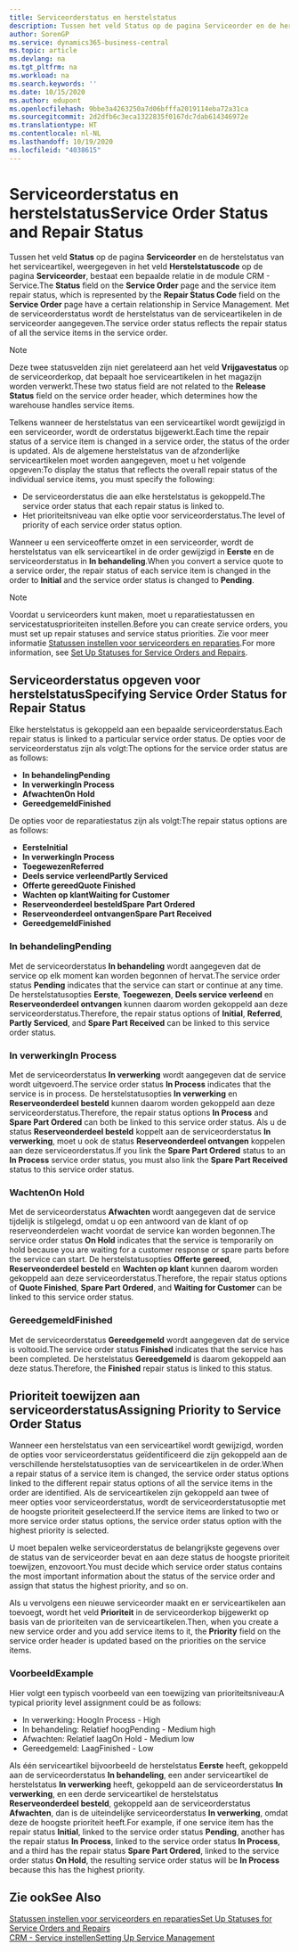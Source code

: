 ```yaml
---
title: Serviceorderstatus en herstelstatus
description: Tussen het veld Status op de pagina Serviceorder en de herstelstatus van het serviceartikel, weergegeven in het veld Herstelstatuscode op de pagina Serviceorder, bestaat een bepaalde relatie in de module CRM - Service. Met de serviceorderstatus wordt de herstelstatus van de serviceartikelen in de serviceorder aangegeven.
author: SorenGP
ms.service: dynamics365-business-central
ms.topic: article
ms.devlang: na
ms.tgt_pltfrm: na
ms.workload: na
ms.search.keywords: ''
ms.date: 10/15/2020
ms.author: edupont
ms.openlocfilehash: 9bbe3a4263250a7d06bfffa2019114eba72a31ca
ms.sourcegitcommit: 2d2dfb6c3eca1322835f0167dc7dab614346972e
ms.translationtype: HT
ms.contentlocale: nl-NL
ms.lasthandoff: 10/19/2020
ms.locfileid: "4038615"
---
```

# <a name="service-order-status-and-repair-status"></a><span data-ttu-id="3bb07-104">Serviceorderstatus en herstelstatus</span><span class="sxs-lookup"><span data-stu-id="3bb07-104">Service Order Status and Repair Status</span></span>

<span data-ttu-id="3bb07-105">Tussen het veld **Status** op de pagina **Serviceorder** en de herstelstatus van het serviceartikel, weergegeven in het veld **Herstelstatuscode** op de pagina **Serviceorder**, bestaat een bepaalde relatie in de module CRM - Service.</span><span class="sxs-lookup"><span data-stu-id="3bb07-105">The **Status** field on the **Service Order** page and the service item repair status, which is represented by the **Repair Status Code** field on the **Service Order** page have a certain relationship in Service Management.</span></span> <span data-ttu-id="3bb07-106">Met de serviceorderstatus wordt de herstelstatus van de serviceartikelen in de serviceorder aangegeven.</span><span class="sxs-lookup"><span data-stu-id="3bb07-106">The service order status reflects the repair status of all the service items in the service order.</span></span>  

> [!NOTE]  
> <span data-ttu-id="3bb07-107">Deze twee statusvelden zijn niet gerelateerd aan het veld **Vrijgavestatus** op de serviceorderkop, dat bepaalt hoe serviceartikelen in het magazijn worden verwerkt.</span><span class="sxs-lookup"><span data-stu-id="3bb07-107">These two status field are not related to the **Release Status** field on the service order header, which determines how the warehouse handles service items.</span></span>  

<span data-ttu-id="3bb07-108">Telkens wanneer de herstelstatus van een serviceartikel wordt gewijzigd in een serviceorder, wordt de orderstatus bijgewerkt.</span><span class="sxs-lookup"><span data-stu-id="3bb07-108">Each time the repair status of a service item is changed in a service order, the status of the order is updated.</span></span> <span data-ttu-id="3bb07-109">Als de algemene herstelstatus van de afzonderlijke serviceartikelen moet worden aangegeven, moet u het volgende opgeven:</span><span class="sxs-lookup"><span data-stu-id="3bb07-109">To display the status that reflects the overall repair status of the individual service items, you must specify the following:</span></span>  

* <span data-ttu-id="3bb07-110">De serviceorderstatus die aan elke herstelstatus is gekoppeld.</span><span class="sxs-lookup"><span data-stu-id="3bb07-110">The service order status that each repair status is linked to.</span></span>  
* <span data-ttu-id="3bb07-111">Het prioriteitsniveau van elke optie voor serviceorderstatus.</span><span class="sxs-lookup"><span data-stu-id="3bb07-111">The level of priority of each service order status option.</span></span>  

<span data-ttu-id="3bb07-112">Wanneer u een serviceofferte omzet in een serviceorder, wordt de herstelstatus van elk serviceartikel in de order gewijzigd in **Eerste** en de serviceorderstatus in **In behandeling**.</span><span class="sxs-lookup"><span data-stu-id="3bb07-112">When you convert a service quote to a service order, the repair status of each service item is changed in the order to **Initial** and the service order status is changed to **Pending**.</span></span>  

> [!NOTE]
> <span data-ttu-id="3bb07-113">Voordat u serviceorders kunt maken, moet u reparatiestatussen en servicestatusprioriteiten instellen.</span><span class="sxs-lookup"><span data-stu-id="3bb07-113">Before you can create service orders, you must set up repair statuses and service status priorities.</span></span> <span data-ttu-id="3bb07-114">Zie voor meer informatie [Statussen instellen voor serviceorders en reparaties](service-order-repair-status.md).</span><span class="sxs-lookup"><span data-stu-id="3bb07-114">For more information, see [Set Up Statuses for Service Orders and Repairs](service-order-repair-status.md).</span></span>

## <a name="specifying-service-order-status-for-repair-status"></a><span data-ttu-id="3bb07-115">Serviceorderstatus opgeven voor herstelstatus</span><span class="sxs-lookup"><span data-stu-id="3bb07-115">Specifying Service Order Status for Repair Status</span></span>

<span data-ttu-id="3bb07-116">Elke herstelstatus is gekoppeld aan een bepaalde serviceorderstatus.</span><span class="sxs-lookup"><span data-stu-id="3bb07-116">Each repair status is linked to a particular service order status.</span></span> <span data-ttu-id="3bb07-117">De opties voor de serviceorderstatus zijn als volgt:</span><span class="sxs-lookup"><span data-stu-id="3bb07-117">The options for the service order status are as follows:</span></span>

* <span data-ttu-id="3bb07-118">**In behandeling**</span><span class="sxs-lookup"><span data-stu-id="3bb07-118">**Pending**</span></span>
* <span data-ttu-id="3bb07-119">**In verwerking**</span><span class="sxs-lookup"><span data-stu-id="3bb07-119">**In Process**</span></span>
* <span data-ttu-id="3bb07-120">**Afwachten**</span><span class="sxs-lookup"><span data-stu-id="3bb07-120">**On Hold**</span></span>
* <span data-ttu-id="3bb07-121">**Gereedgemeld**</span><span class="sxs-lookup"><span data-stu-id="3bb07-121">**Finished**</span></span>

<span data-ttu-id="3bb07-122">De opties voor de reparatiestatus zijn als volgt:</span><span class="sxs-lookup"><span data-stu-id="3bb07-122">The repair status options are as follows:</span></span>

* <span data-ttu-id="3bb07-123">**Eerste**</span><span class="sxs-lookup"><span data-stu-id="3bb07-123">**Initial**</span></span>
* <span data-ttu-id="3bb07-124">**In verwerking**</span><span class="sxs-lookup"><span data-stu-id="3bb07-124">**In Process**</span></span>
* <span data-ttu-id="3bb07-125">**Toegewezen**</span><span class="sxs-lookup"><span data-stu-id="3bb07-125">**Referred**</span></span>
* <span data-ttu-id="3bb07-126">**Deels service verleend**</span><span class="sxs-lookup"><span data-stu-id="3bb07-126">**Partly Serviced**</span></span>
* <span data-ttu-id="3bb07-127">**Offerte gereed**</span><span class="sxs-lookup"><span data-stu-id="3bb07-127">**Quote Finished**</span></span>
* <span data-ttu-id="3bb07-128">**Wachten op klant**</span><span class="sxs-lookup"><span data-stu-id="3bb07-128">**Waiting for Customer**</span></span>
* <span data-ttu-id="3bb07-129">**Reserveonderdeel besteld**</span><span class="sxs-lookup"><span data-stu-id="3bb07-129">**Spare Part Ordered**</span></span>
* <span data-ttu-id="3bb07-130">**Reserveonderdeel ontvangen**</span><span class="sxs-lookup"><span data-stu-id="3bb07-130">**Spare Part Received**</span></span>
* <span data-ttu-id="3bb07-131">**Gereedgemeld**</span><span class="sxs-lookup"><span data-stu-id="3bb07-131">**Finished**</span></span>  

### <a name="pending"></a><span data-ttu-id="3bb07-132">In behandeling</span><span class="sxs-lookup"><span data-stu-id="3bb07-132">Pending</span></span>

<span data-ttu-id="3bb07-133">Met de serviceorderstatus **In behandeling** wordt aangegeven dat de service op elk moment kan worden begonnen of hervat.</span><span class="sxs-lookup"><span data-stu-id="3bb07-133">The service order status **Pending** indicates that the service can start or continue at any time.</span></span> <span data-ttu-id="3bb07-134">De herstelstatusopties **Eerste**, **Toegewezen**, **Deels service verleend** en **Reserveonderdeel ontvangen** kunnen daarom worden gekoppeld aan deze serviceorderstatus.</span><span class="sxs-lookup"><span data-stu-id="3bb07-134">Therefore, the repair status options of **Initial**, **Referred**, **Partly Serviced**, and **Spare Part Received** can be linked to this service order status.</span></span>  

### <a name="in-process"></a><span data-ttu-id="3bb07-135">In verwerking</span><span class="sxs-lookup"><span data-stu-id="3bb07-135">In Process</span></span>

<span data-ttu-id="3bb07-136">Met de serviceorderstatus **In verwerking** wordt aangegeven dat de service wordt uitgevoerd.</span><span class="sxs-lookup"><span data-stu-id="3bb07-136">The service order status **In Process** indicates that the service is in process.</span></span> <span data-ttu-id="3bb07-137">De herstelstatusopties **In verwerking** en **Reserveonderdeel besteld** kunnen daarom worden gekoppeld aan deze serviceorderstatus.</span><span class="sxs-lookup"><span data-stu-id="3bb07-137">Therefore, the repair status options **In Process** and **Spare Part Ordered** can both be linked to this service order status.</span></span> <span data-ttu-id="3bb07-138">Als u de status **Reserveonderdeel besteld** koppelt aan de serviceorderstatus **In verwerking**, moet u ook de status **Reserveonderdeel ontvangen** koppelen aan deze serviceorderstatus.</span><span class="sxs-lookup"><span data-stu-id="3bb07-138">If you link the **Spare Part Ordered** status to an **In Process** service order status, you must also link the **Spare Part Received** status to this service order status.</span></span>  

### <a name="on-hold"></a><span data-ttu-id="3bb07-139">Wachten</span><span class="sxs-lookup"><span data-stu-id="3bb07-139">On Hold</span></span>

<span data-ttu-id="3bb07-140">Met de serviceorderstatus **Afwachten** wordt aangegeven dat de service tijdelijk is stilgelegd, omdat u op een antwoord van de klant of op reserveonderdelen wacht voordat de service kan worden begonnen.</span><span class="sxs-lookup"><span data-stu-id="3bb07-140">The service order status **On Hold** indicates that the service is temporarily on hold because you are waiting for a customer response or spare parts before the service can start.</span></span> <span data-ttu-id="3bb07-141">De herstelstatusopties **Offerte gereed**, **Reserveonderdeel besteld** en **Wachten op klant** kunnen daarom worden gekoppeld aan deze serviceorderstatus.</span><span class="sxs-lookup"><span data-stu-id="3bb07-141">Therefore, the repair status options of **Quote Finished**, **Spare Part Ordered**, and **Waiting for Customer** can be linked to this service order status.</span></span>  

### <a name="finished"></a><span data-ttu-id="3bb07-142">Gereedgemeld</span><span class="sxs-lookup"><span data-stu-id="3bb07-142">Finished</span></span>

<span data-ttu-id="3bb07-143">Met de serviceorderstatus **Gereedgemeld** wordt aangegeven dat de service is voltooid.</span><span class="sxs-lookup"><span data-stu-id="3bb07-143">The service order status **Finished** indicates that the service has been completed.</span></span> <span data-ttu-id="3bb07-144">De herstelstatus **Gereedgemeld** is daarom gekoppeld aan deze status.</span><span class="sxs-lookup"><span data-stu-id="3bb07-144">Therefore, the **Finished** repair status is linked to this status.</span></span>  

## <a name="assigning-priority-to-service-order-status"></a><span data-ttu-id="3bb07-145">Prioriteit toewijzen aan serviceorderstatus</span><span class="sxs-lookup"><span data-stu-id="3bb07-145">Assigning Priority to Service Order Status</span></span>

<span data-ttu-id="3bb07-146">Wanneer een herstelstatus van een serviceartikel wordt gewijzigd, worden de opties voor serviceorderstatus geïdentificeerd die zijn gekoppeld aan de verschillende herstelstatusopties van de serviceartikelen in de order.</span><span class="sxs-lookup"><span data-stu-id="3bb07-146">When a repair status of a service item is changed, the service order status options linked to the different repair status options of all the service items in the order are identified.</span></span> <span data-ttu-id="3bb07-147">Als de serviceartikelen zijn gekoppeld aan twee of meer opties voor serviceorderstatus, wordt de serviceorderstatusoptie met de hoogste prioriteit geselecteerd.</span><span class="sxs-lookup"><span data-stu-id="3bb07-147">If the service items are linked to two or more service order status options, the service order status option with the highest priority is selected.</span></span>  

<span data-ttu-id="3bb07-148">U moet bepalen welke serviceorderstatus de belangrijkste gegevens over de status van de serviceorder bevat en aan deze status de hoogste prioriteit toewijzen, enzovoort.</span><span class="sxs-lookup"><span data-stu-id="3bb07-148">You must decide which service order status contains the most important information about the status of the service order and assign that status the highest priority, and so on.</span></span>  

<span data-ttu-id="3bb07-149">Als u vervolgens een nieuwe serviceorder maakt en er serviceartikelen aan toevoegt, wordt het veld **Prioriteit** in de serviceorderkop bijgewerkt op basis van de prioriteiten van de serviceartikelen.</span><span class="sxs-lookup"><span data-stu-id="3bb07-149">Then, when you create a new service order and you add service items to it, the **Priority** field on the service order header is updated based on the priorities on the service items.</span></span>  

### <a name="example"></a><span data-ttu-id="3bb07-150">Voorbeeld</span><span class="sxs-lookup"><span data-stu-id="3bb07-150">Example</span></span>

<span data-ttu-id="3bb07-151">Hier volgt een typisch voorbeeld van een toewijzing van prioriteitsniveau:</span><span class="sxs-lookup"><span data-stu-id="3bb07-151">A typical priority level assignment could be as follows:</span></span>  

* <span data-ttu-id="3bb07-152">In verwerking: Hoog</span><span class="sxs-lookup"><span data-stu-id="3bb07-152">In Process - High</span></span>  
* <span data-ttu-id="3bb07-153">In behandeling: Relatief hoog</span><span class="sxs-lookup"><span data-stu-id="3bb07-153">Pending - Medium high</span></span>  
* <span data-ttu-id="3bb07-154">Afwachten: Relatief laag</span><span class="sxs-lookup"><span data-stu-id="3bb07-154">On Hold - Medium low</span></span>  
* <span data-ttu-id="3bb07-155">Gereedgemeld: Laag</span><span class="sxs-lookup"><span data-stu-id="3bb07-155">Finished - Low</span></span>  

<span data-ttu-id="3bb07-156">Als één serviceartikel bijvoorbeeld de herstelstatus **Eerste** heeft, gekoppeld aan de serviceorderstatus **In behandeling**, een ander serviceartikel de herstelstatus **In verwerking** heeft, gekoppeld aan de serviceorderstatus **In verwerking**, en een derde serviceartikel de herstelstatus **Reserveonderdeel besteld**, gekoppeld aan de serviceorderstatus **Afwachten**, dan is de uiteindelijke serviceorderstatus **In verwerking**, omdat deze de hoogste prioriteit heeft.</span><span class="sxs-lookup"><span data-stu-id="3bb07-156">For example, if one service item has the repair status **Initial**, linked to the service order status **Pending**, another has the repair status **In Process**, linked to the service order status **In Process**, and a third has the repair status **Spare Part Ordered**, linked to the service order status **On Hold**, the resulting service order status will be **In Process** because this has the highest priority.</span></span>  

## <a name="see-also"></a><span data-ttu-id="3bb07-157">Zie ook</span><span class="sxs-lookup"><span data-stu-id="3bb07-157">See Also</span></span>

[<span data-ttu-id="3bb07-158">Statussen instellen voor serviceorders en reparaties</span><span class="sxs-lookup"><span data-stu-id="3bb07-158">Set Up Statuses for Service Orders and Repairs</span></span>](service-order-repair-status.md)  
[<span data-ttu-id="3bb07-159">CRM - Service instellen</span><span class="sxs-lookup"><span data-stu-id="3bb07-159">Setting Up Service Management</span></span>](service-setup-service.md)  
